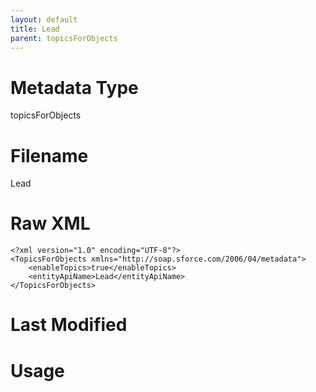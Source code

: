 ```yaml
---
layout: default
title: Lead
parent: topicsForObjects
---
```

# Metadata Type
topicsForObjects


# Filename 
Lead


# Raw XML
```
<?xml version="1.0" encoding="UTF-8"?>
<TopicsForObjects xmlns="http://soap.sforce.com/2006/04/metadata">
    <enableTopics>true</enableTopics>
    <entityApiName>Lead</entityApiName>
</TopicsForObjects>
```


# Last Modified


# Usage
